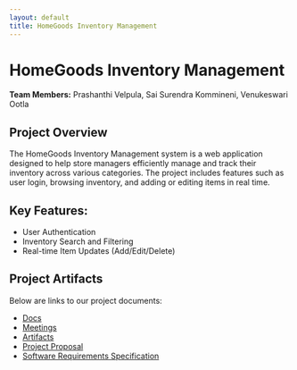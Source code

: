 ```yaml
---
layout: default
title: HomeGoods Inventory Management
---
```


# HomeGoods Inventory Management

**Team Members:** Prashanthi Velpula, Sai Surendra Kommineni, Venukeswari Ootla

## Project Overview
The HomeGoods Inventory Management system is a web application designed to help store managers efficiently manage and track their inventory across various categories. The project includes features such as user login, browsing inventory, and adding or editing items in real time.

## Key Features:
- User Authentication
- Inventory Search and Filtering
- Real-time Item Updates (Add/Edit/Delete)

## Project Artifacts
Below are links to our project documents:
- [Docs](https://github.com/PrashanthiVelpula/GVSU-CIS641-InternationalTechies/tree/main/docs)
- [Meetings](https://github.com/PrashanthiVelpula/GVSU-CIS641-InternationalTechies/tree/main/meetings)
- [Artifacts](https://github.com/PrashanthiVelpula/GVSU-CIS641-InternationalTechies/tree/main/artifacts)
- [Project Proposal](https://github.com/PrashanthiVelpula/GVSU-CIS641-InternationalTechies/blob/main/docs/proposal-template.md)
- [Software Requirements Specification](https://github.com/PrashanthiVelpula/GVSU-CIS641-InternationalTechies/blob/main/docs/software_requirements_specification.md)

<!-- 
Visit the GitHub repository for the full project source code: [GitHub Repository]() -->
